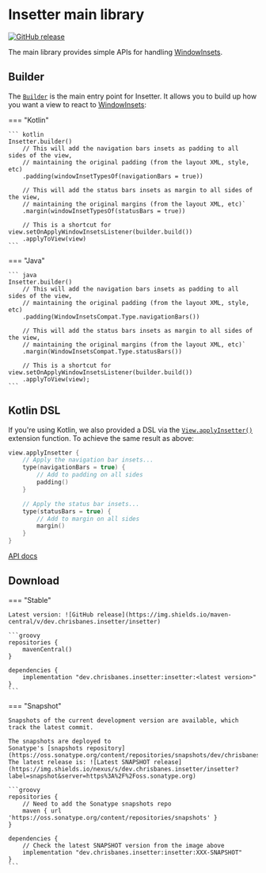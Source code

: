 # Insetter main library

[![GitHub release](https://img.shields.io/maven-central/v/dev.chrisbanes.insetter/insetter)](https://search.maven.org/search?q=g:dev.chrisbanes.insetter)

The main library provides simple APIs for handling [WindowInsets][wi].

## Builder

The [`Builder`][builder] is the main entry point for Insetter. It allows you to build up how you want a view
to react to [WindowInsets][wi]:

=== "Kotlin"

    ``` kotlin
    Insetter.builder()
        // This will add the navigation bars insets as padding to all sides of the view,
        // maintaining the original padding (from the layout XML, style, etc)
        .padding(windowInsetTypesOf(navigationBars = true))

        // This will add the status bars insets as margin to all sides of the view,
        // maintaining the original margins (from the layout XML, etc)`
        .margin(windowInsetTypesOf(statusBars = true))

        // This is a shortcut for view.setOnApplyWindowInsetsListener(builder.build())
        .applyToView(view)
    ```

=== "Java"

    ``` java
    Insetter.builder()
        // This will add the navigation bars insets as padding to all sides of the view,
        // maintaining the original padding (from the layout XML, style, etc)
        .padding(WindowInsetsCompat.Type.navigationBars())

        // This will add the status bars insets as margin to all sides of the view,
        // maintaining the original margins (from the layout XML, etc)`
        .margin(WindowInsetsCompat.Type.statusBars())

        // This is a shortcut for view.setOnApplyWindowInsetsListener(builder.build())
        .applyToView(view);
    ```

## Kotlin DSL

If you're using Kotlin, we also provided a DSL via the [`View.applyInsetter()`][applyinsetter]
extension function. To achieve the same result as above:

``` kotlin
view.applyInsetter {
    // Apply the navigation bar insets...
    type(navigationBars = true) {
        // Add to padding on all sides
        padding()
    }

    // Apply the status bar insets...
    type(statusBars = true) {
        // Add to margin on all sides
        margin()
    }
}
```

[API docs](api/library/library/dev.chrisbanes.insetter/apply-insetter.html)

## Download

=== "Stable"

    Latest version: ![GitHub release](https://img.shields.io/maven-central/v/dev.chrisbanes.insetter/insetter)

    ```groovy
    repositories {
        mavenCentral()
    }

    dependencies {
        implementation "dev.chrisbanes.insetter:insetter:<latest version>"
    }
    ```

=== "Snapshot"

    Snapshots of the current development version are available, which track the latest commit.

    The snapshots are deployed to
    Sonatype's [snapshots repository](https://oss.sonatype.org/content/repositories/snapshots/dev/chrisbanes/insetter/).
    The latest release is: ![Latest SNAPSHOT release](https://img.shields.io/nexus/s/dev.chrisbanes.insetter/insetter?label=snapshot&server=https%3A%2F%2Foss.sonatype.org)

    ```groovy
    repositories {
        // Need to add the Sonatype snapshots repo
        maven { url 'https://oss.sonatype.org/content/repositories/snapshots' }
    }

    dependencies {
        // Check the latest SNAPSHOT version from the image above
        implementation "dev.chrisbanes.insetter:insetter:XXX-SNAPSHOT"
    }
    ```

[snap]: https://oss.sonatype.org/content/repositories/snapshots/
[wi]: https://developer.android.com/reference/android/view/WindowInsets
[builder]: ../api/library/library/dev.chrisbanes.insetter/-insetter/-builder/
[applyinsetter]: ../api/library/library/dev.chrisbanes.insetter/apply-insetter.html
